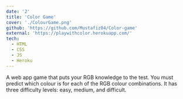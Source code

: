 ```yaml
---
date: '2'
title: 'Color Game'
cover: './ColourGame.png'
github: 'https://github.com/Mustafiz04/Color-game'
external: 'https://playwithcolor.herokuapp.com/'
tech:
  - HTML
  - CSS
  - JS
  - Heroku
---
```


A web app game that puts your RGB knowledge to the test. You must predict which colour is for each of the RGB colour combinations. It has three difficulty levels: easy, medium, and difficult.
